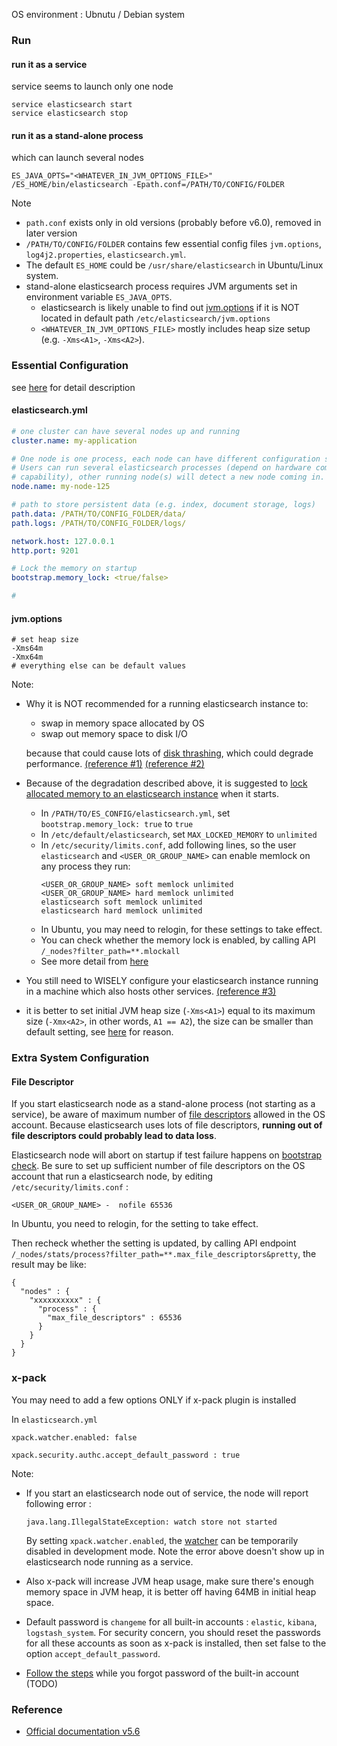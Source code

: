 OS environment : Ubnutu / Debian system

### Run
#### run it as a service

service seems to launch only one node

```
service elasticsearch start
service elasticsearch stop
```

#### run it as a stand-alone process

which can launch several nodes

```
ES_JAVA_OPTS="<WHATEVER_IN_JVM_OPTIONS_FILE>" /ES_HOME/bin/elasticsearch -Epath.conf=/PATH/TO/CONFIG/FOLDER
```

Note
* `path.conf` exists only in old versions (probably before v6.0), removed in later version
* `/PATH/TO/CONFIG/FOLDER` contains few essential config files `jvm.options`, `log4j2.properties`, `elasticsearch.yml`.
* The default `ES_HOME` could be `/usr/share/elasticsearch` in Ubuntu/Linux system. 
* stand-alone elasticsearch process requires JVM arguments set in environment variable `ES_JAVA_OPTS`.
  * elasticsearch is likely unable to find out [jvm.options](#jvmoptions) if it is NOT located in default path `/etc/elasticsearch/jvm.options`
  * `<WHATEVER_IN_JVM_OPTIONS_FILE>` mostly includes heap size setup (e.g. `-Xms<A1>`, `-Xms<A2>`).


### Essential Configuration

see [here](https://www.elastic.co/guide/en/elasticsearch/reference/5.6/settings.html#_config_file_location) for detail description

#### elasticsearch.yml
```yml
# one cluster can have several nodes up and running
cluster.name: my-application

# One node is one process, each node can have different configuration sets.
# Users can run several elasticsearch processes (depend on hardware computing
# capability), other running node(s) will detect a new node coming in.
node.name: my-node-125

# path to store persistent data (e.g. index, document storage, logs)
path.data: /PATH/TO/CONFIG_FOLDER/data/
path.logs: /PATH/TO/CONFIG_FOLDER/logs/

network.host: 127.0.0.1
http.port: 9201

# Lock the memory on startup
bootstrap.memory_lock: <true/false>

# 
```

#### jvm.options
```
# set heap size
-Xms64m
-Xmx64m
# everything else can be default values
```

Note:
* Why it is NOT recommended for a running elasticsearch instance to:
  * swap in memory space allocated by OS
  * swap out memory space to disk I/O
  
  because that could cause lots of [disk thrashing](https://www.computerhope.com/jargon/t/thrash.htm), which could degrade performance. [(reference #1)](https://stackoverflow.com/a/37608824/9853105) [(reference #2)](https://www.elastic.co/guide/en/elasticsearch/reference/5.6/_memory_lock_check.html)
* Because of the degradation described above, it is suggested to [lock allocated memory to an elasticsearch instance](https://www.elastic.co/guide/en/elasticsearch/reference/5.6/setup-configuration-memory.html#mlockall) when it starts.
  * In `/PATH/TO/ES_CONFIG/elasticsearch.yml`, set `bootstrap.memory_lock: true` to `true`
  * In `/etc/default/elasticsearch`, set `MAX_LOCKED_MEMORY` to `unlimited`
  * In `/etc/security/limits.conf`, add following lines, so the user `elasticsearch` and `<USER_OR_GROUP_NAME>` can enable memlock on  any process they run:
    ```
    <USER_OR_GROUP_NAME> soft memlock unlimited  
    <USER_OR_GROUP_NAME> hard memlock unlimited 
    elasticsearch soft memlock unlimited 
    elasticsearch hard memlock unlimited
    ```
  * In Ubuntu, you may need to relogin, for these settings to take effect.
  * You can check whether the memory lock is enabled, by calling API `/_nodes?filter_path=**.mlockall`
  * See more detail from [here](https://www.elastic.co/guide/en/elasticsearch/reference/5.6/setup-configuration-memory.html#mlockall)
  
* You still need to WISELY configure your elasticsearch instance running in a machine which also hosts other services. [(reference #3)](https://stackoverflow.com/questions/37608486/using-mlockall-to-disable-swapping#comment84366798_37608824)

* it is better to set initial JVM heap size (`-Xms<A1>`) equal to its maximum size (`-Xmx<A2>`, in other words, `A1 == A2`), the size can be smaller than default setting, see [here](https://www.elastic.co/guide/en/elasticsearch/reference/5.6/_heap_size_check.html#_heap_size_check) for reason.


### Extra System Configuration
#### File Descriptor
If you start elasticsearch node as a stand-alone process (not starting as a service), be aware of maximum number of [file descriptors](https://www.elastic.co/guide/en/elasticsearch/reference/5.6/file-descriptors.html#file-descriptors) allowed in the OS account. Because elasticsearch uses lots of file descriptors, **running out of file descriptors could probably lead to data loss**.

Elasticsearch node will abort on startup if test failure happens on [bootstrap check](https://www.elastic.co/guide/en/elasticsearch/reference/5.6/bootstrap-checks.html#bootstrap-checks). Be sure to set up sufficient number of file descriptors on the OS account that run a elasticsearch node, by editing `/etc/security/limits.conf` :

```
<USER_OR_GROUP_NAME> -  nofile 65536
```

In Ubuntu, you need to relogin, for the setting to take effect.

Then recheck whether the setting is updated, by calling API endpoint `/_nodes/stats/process?filter_path=**.max_file_descriptors&pretty`, the result may be like:
```
{
  "nodes" : {
    "xxxxxxxxxx" : {
      "process" : {
        "max_file_descriptors" : 65536
      }
    }
  }
}
```

### x-pack
You may need to add a few options ONLY if x-pack plugin is installed 

In `elasticsearch.yml`
```
xpack.watcher.enabled: false

xpack.security.authc.accept_default_password : true
```

Note:
* If you start an elasticsearch node out of service, the node will report following error :
   ```
   java.lang.IllegalStateException: watch store not started
   ```
   By setting `xpack.watcher.enabled`, the [watcher](https://www.elastic.co/guide/en/elasticsearch/reference/5.6/notification-settings.html) can be temporarily disabled in development mode. Note the error above doesn't show up  in elasticsearch node running as a service.
   
* Also x-pack will increase JVM heap usage, make sure there's enough memory space in JVM heap, it is better off having 64MB in initial heap space.
* Default password is `changeme` for all built-in accounts : `elastic`, `kibana`, `logstash_system`. For security concern, you  should reset the passwords for all these accounts as soon as x-pack is installed, then set false to the option `accept_default_password`.
* [Follow the steps](https://discuss.elastic.co/t/dec-22nd-2017-en-x-pack-i-lost-forgot-the-elastic-user-password-am-i-locked-out-forever/110075) while you forgot password of the built-in account (TODO)


### Reference
* [Official documentation v5.6](https://www.elastic.co/guide/en/elasticsearch/reference/5.6/index.html)
